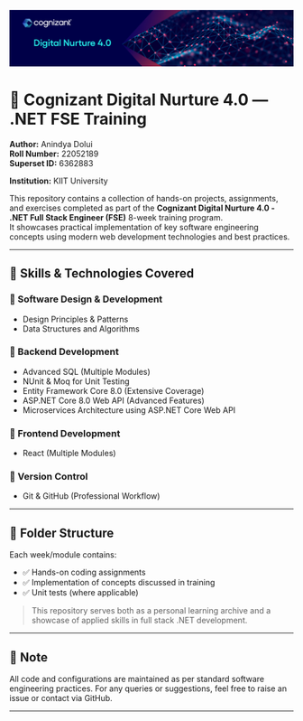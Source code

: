 <!-- Banner -->
<p align="center">
  <img src="banner.png" alt="Banner" />
</p>

# 💼 Cognizant Digital Nurture 4.0 — .NET FSE Training

**Author:** Anindya Dolui  
**Roll Number:** 22052189  
**Superset ID:** 6362883

**Institution:** KIIT University

This repository contains a collection of hands-on projects, assignments, and exercises completed as part of the **Cognizant Digital Nurture 4.0 - .NET Full Stack Engineer (FSE)** 8-week training program.  
It showcases practical implementation of key software engineering concepts using modern web development technologies and best practices.

---

## 🚀 Skills & Technologies Covered

### 🔷 Software Design & Development
- Design Principles & Patterns
- Data Structures and Algorithms

### 🔷 Backend Development
- Advanced SQL (Multiple Modules)
- NUnit & Moq for Unit Testing
- Entity Framework Core 8.0 (Extensive Coverage)
- ASP.NET Core 8.0 Web API (Advanced Features)
- Microservices Architecture using ASP.NET Core Web API

### 🔷 Frontend Development
- React (Multiple Modules)

### 🔷 Version Control
- Git & GitHub (Professional Workflow)

---

## 📁 Folder Structure

Each week/module contains:
- ✅ Hands-on coding assignments
- ✅ Implementation of concepts discussed in training
- ✅ Unit tests (where applicable)

> This repository serves both as a personal learning archive and a showcase of applied skills in full stack .NET development.

---

## 📌 Note

All code and configurations are maintained as per standard software engineering practices. For any queries or suggestions, feel free to raise an issue or contact via GitHub.

---

